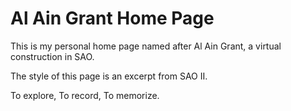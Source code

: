 # Al Ain Grant Home Page
This is my personal home page named after Al Ain Grant, a virtual construction in SAO.

The style of this page is an excerpt from SAO II.

To explore, To record, To memorize.
